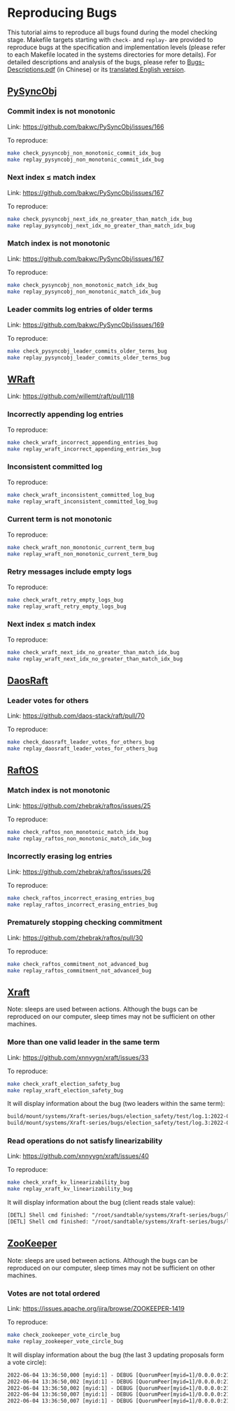# Reproducing Bugs

This tutorial aims to reproduce all bugs found during the model checking stage. Makefile targets starting with `check-` and `replay-` are provided to reproduce bugs at the specification and implementation levels (please refer to each Makefile located in the systems directories for more details).
For detailed descriptions and analysis of the bugs, please refer to [Bugs-Descriptions.pdf](./Bugs-Descriptions.pdf) (in Chinese) or its [translated English version](./Bugs-Descriptions_EN.pdf).

## [PySyncObj](https://github.com/bakwc/PySyncObj)

### Commit index is not monotonic

Link: <https://github.com/bakwc/PySyncObj/issues/166>

To reproduce:

```sh
make check_pysyncobj_non_monotonic_commit_idx_bug
make replay_pysyncobj_non_monotonic_commit_idx_bug
```

### Next index ≤ match index

Link: <https://github.com/bakwc/PySyncObj/issues/167>

To reproduce:

```sh
make check_pysyncobj_next_idx_no_greater_than_match_idx_bug
make replay_pysyncobj_next_idx_no_greater_than_match_idx_bug
```

### Match index is not monotonic

Link: <https://github.com/bakwc/PySyncObj/issues/167>

To reproduce:

```sh
make check_pysyncobj_non_monotonic_match_idx_bug
make replay_pysyncobj_non_monotonic_match_idx_bug
```

### Leader commits log entries of older terms

Link: <https://github.com/bakwc/PySyncObj/issues/169>

To reproduce:

```sh
make check_pysyncobj_leader_commits_older_terms_bug
make replay_pysyncobj_leader_commits_older_terms_bug
```

## [WRaft](https://github.com/willemt/raft)

Link: <https://github.com/willemt/raft/pull/118>

### Incorrectly appending log entries

To reproduce:

```sh
make check_wraft_incorrect_appending_entries_bug
make replay_wraft_incorrect_appending_entries_bug
```

### Inconsistent committed log

To reproduce:

```sh
make check_wraft_inconsistent_committed_log_bug
make replay_wraft_inconsistent_committed_log_bug
```

### Current term is not monotonic

To reproduce:

```sh
make check_wraft_non_monotonic_current_term_bug
make replay_wraft_non_monotonic_current_term_bug
```

### Retry messages include empty logs

To reproduce:

```sh
make check_wraft_retry_empty_logs_bug
make replay_wraft_retry_empty_logs_bug
```

### Next index ≤ match index

To reproduce:

```sh
make check_wraft_next_idx_no_greater_than_match_idx_bug
make replay_wraft_next_idx_no_greater_than_match_idx_bug
```

## [DaosRaft](https://github.com/daos-stack/raft)

### Leader votes for others

Link: <https://github.com/daos-stack/raft/pull/70>

To reproduce:

```sh
make check_daosraft_leader_votes_for_others_bug
make replay_daosraft_leader_votes_for_others_bug
```

## [RaftOS](https://github.com/zhebrak/raftos)

### Match index is not monotonic

Link: <https://github.com/zhebrak/raftos/issues/25>

To reproduce:

```sh
make check_raftos_non_monotonic_match_idx_bug
make replay_raftos_non_monotonic_match_idx_bug
```

### Incorrectly erasing log entries

Link: <https://github.com/zhebrak/raftos/issues/26>

To reproduce:

```sh
make check_raftos_incorrect_erasing_entries_bug
make replay_raftos_incorrect_erasing_entries_bug
```

### Prematurely stopping checking commitment

Link: <https://github.com/zhebrak/raftos/pull/30>

To reproduce:

```sh
make check_raftos_commitment_not_advanced_bug
make replay_raftos_commitment_not_advanced_bug
```

## [Xraft](https://github.com/xnnyygn/xraft)

Note: sleeps are used between actions. Although the bugs can be reproduced on our computer, sleep times may not be sufficient on other machines.

### More than one valid leader in the same term

Link: <https://github.com/xnnyygn/xraft/issues/33>

To reproduce:

```sh
make check_xraft_election_safety_bug
make replay_xraft_election_safety_bug
```

It will display information about the bug (two leaders within the same term):

```txt
build/mount/systems/Xraft-series/bugs/election_safety/test/log.1:2022-06-04 05:36:58.200 [node] INFO  node.NodeImpl - become leader, term 2
build/mount/systems/Xraft-series/bugs/election_safety/test/log.3:2022-06-04 05:36:54.100 [node] INFO  node.NodeImpl - become leader, term 2
```

### Read operations do not satisfy linearizability

Link: <https://github.com/xnnyygn/xraft/issues/40>

To reproduce:

```sh
make check_xraft_kv_linearizability_bug
make replay_xraft_kv_linearizability_bug
```

It will display information about the bug (client reads stale value):

```txt
[DETL] Shell cmd finished: "/root/sandtable/systems/Xraft-series/bugs/linearizability/kv-store/cli.sh n2 put v1", result: (EOF)
[DETL] Shell cmd finished: "/root/sandtable/systems/Xraft-series/bugs/linearizability/kv-store/cli.sh n1 get", result: null
```

## [ZooKeeper](https://github.com/apache/zookeeper)

Note: sleeps are used between actions. Although the bugs can be reproduced on our computer, sleep times may not be sufficient on other machines.

### Votes are not total ordered

Link: <https://issues.apache.org/jira/browse/ZOOKEEPER-1419>

To reproduce:

```sh
make check_zookeeper_vote_circle_bug
make replay_zookeeper_vote_circle_bug
```

It will display information about the bug (the last 3 updating proposals form a vote circle):

```txt
2022-06-04 13:36:50,000 [myid:1] - DEBUG [QuorumPeer[myid=1]/0.0.0.0:2180:FastLeaderElection@631] - Updating proposal: 1 (newleader), 0x0 (newzxid), -1 (oldleader), 0xffffffffffffffff (oldzxid)
2022-06-04 13:36:50,002 [myid:1] - DEBUG [QuorumPeer[myid=1]/0.0.0.0:2180:FastLeaderElection@631] - Updating proposal: 2 (newleader), 0x0 (newzxid), 1 (oldleader), 0x0 (oldzxid)
2022-06-04 13:36:50,002 [myid:1] - DEBUG [QuorumPeer[myid=1]/0.0.0.0:2180:FastLeaderElection@631] - Updating proposal: 3 (newleader), 0x0 (newzxid), 2 (oldleader), 0x0 (oldzxid)
2022-06-04 13:36:50,007 [myid:1] - DEBUG [QuorumPeer[myid=1]/0.0.0.0:2180:FastLeaderElection@631] - Updating proposal: 2 (newleader), 0x0 (newzxid), 3 (oldleader), 0x0 (oldzxid)
2022-06-04 13:36:50,007 [myid:1] - DEBUG [QuorumPeer[myid=1]/0.0.0.0:2180:FastLeaderElection@631] - Updating proposal: 3 (newleader), 0x0 (newzxid), 2 (oldleader), 0x0 (oldzxid)
```
